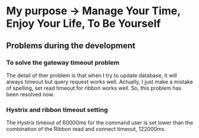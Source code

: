 # My purpose -> Manage Your Time, Enjoy Your Life, To Be Yourself

## Problems during the development
### To solve the gateway timeout problem
The detail of ther problem is that when I try to update database, it will always timeout but query request works well.
Actually, I just make a mistake of spelling, set read timeout for ribbon works well. So, this problem has been resolved now.

### Hystrix and ribbon timeout setting
The Hystrix timeout of 60000ms for the command user is set lower than the combination of the Ribbon read and connect timeout, 122000ms.

### 